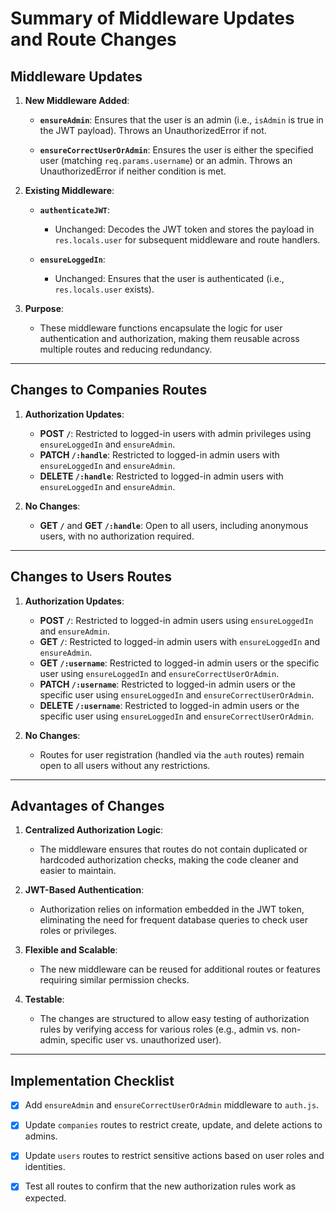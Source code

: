 # Summary of Middleware Updates and Route Changes

## **Middleware Updates**

1. **New Middleware Added**:
   - **`ensureAdmin`**:
     Ensures that the user is an admin (i.e., `isAdmin` is true in the JWT payload). Throws an UnauthorizedError if not.

   - **`ensureCorrectUserOrAdmin`**:
     Ensures the user is either the specified user (matching `req.params.username`) or an admin. Throws an UnauthorizedError if neither condition is met.

2. **Existing Middleware**:
   - **`authenticateJWT`**:
     - Unchanged: Decodes the JWT token and stores the payload in `res.locals.user` for subsequent middleware and route handlers.

   - **`ensureLoggedIn`**:
     - Unchanged: Ensures that the user is authenticated (i.e., `res.locals.user` exists).

3. **Purpose**:
   - These middleware functions encapsulate the logic for user authentication and authorization, making them reusable across multiple routes and reducing redundancy.

---

## **Changes to Companies Routes**

1. **Authorization Updates**:
   - **POST `/`**: Restricted to logged-in users with admin privileges using `ensureLoggedIn` and `ensureAdmin`.
   - **PATCH `/:handle`**: Restricted to logged-in admin users with `ensureLoggedIn` and `ensureAdmin`.
   - **DELETE `/:handle`**: Restricted to logged-in admin users with `ensureLoggedIn` and `ensureAdmin`.

2. **No Changes**:
   - **GET `/`** and **GET `/:handle`**: Open to all users, including anonymous users, with no authorization required.

---

## **Changes to Users Routes**

1. **Authorization Updates**:
   - **POST `/`**: Restricted to logged-in admin users using `ensureLoggedIn` and `ensureAdmin`.
   - **GET `/`**: Restricted to logged-in admin users with `ensureLoggedIn` and `ensureAdmin`.
   - **GET `/:username`**: Restricted to logged-in admin users or the specific user using `ensureLoggedIn` and `ensureCorrectUserOrAdmin`.
   - **PATCH `/:username`**: Restricted to logged-in admin users or the specific user using `ensureLoggedIn` and `ensureCorrectUserOrAdmin`.
   - **DELETE `/:username`**: Restricted to logged-in admin users or the specific user using `ensureLoggedIn` and `ensureCorrectUserOrAdmin`.

2. **No Changes**:
   - Routes for user registration (handled via the `auth` routes) remain open to all users without any restrictions.

---

## **Advantages of Changes**

1. **Centralized Authorization Logic**:
   - The middleware ensures that routes do not contain duplicated or hardcoded authorization checks, making the code cleaner and easier to maintain.

2. **JWT-Based Authentication**:
   - Authorization relies on information embedded in the JWT token, eliminating the need for frequent database queries to check user roles or privileges.

3. **Flexible and Scalable**:
   - The new middleware can be reused for additional routes or features requiring similar permission checks.

4. **Testable**:
   - The changes are structured to allow easy testing of authorization rules by verifying access for various roles (e.g., admin vs. non-admin, specific user vs. unauthorized user).

---

## Implementation Checklist

- [x] Add `ensureAdmin` and `ensureCorrectUserOrAdmin` middleware to `auth.js`.
- [x] Update `companies` routes to restrict create, update, and delete actions to admins.
- [x] Update `users` routes to restrict sensitive actions based on user roles and identities.
- [x] Test all routes to confirm that the new authorization rules work as expected.

